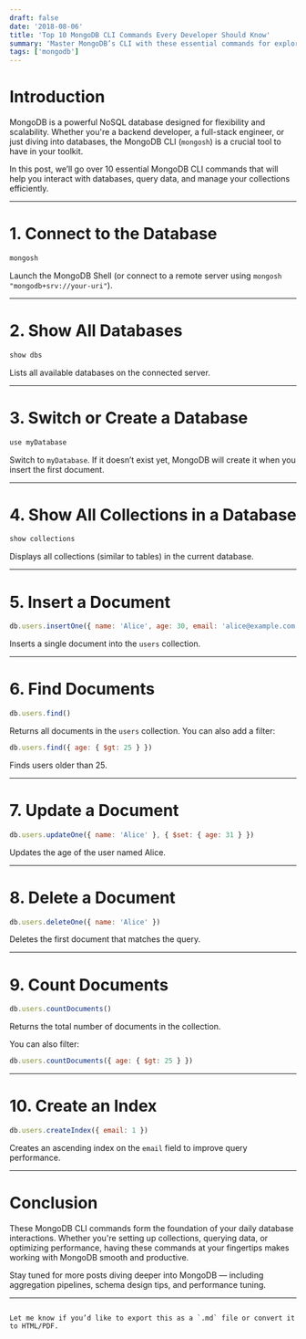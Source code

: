 ```yaml
---
draft: false
date: '2018-08-06'
title: 'Top 10 MongoDB CLI Commands Every Developer Should Know'
summary: 'Master MongoDB’s CLI with these essential commands for exploring databases, managing collections, and running queries like a pro.'
tags: ['mongodb']
---
```


# Introduction

MongoDB is a powerful NoSQL database designed for flexibility and scalability. Whether you're a backend developer, a full-stack engineer, or just diving into databases, the MongoDB CLI (`mongosh`) is a crucial tool to have in your toolkit.

In this post, we’ll go over 10 essential MongoDB CLI commands that will help you interact with databases, query data, and manage your collections efficiently.

---

# 1. Connect to the Database

```sh
mongosh
```

Launch the MongoDB Shell (or connect to a remote server using `mongosh "mongodb+srv://your-uri"`).

---

# 2. Show All Databases

```js
show dbs
```

Lists all available databases on the connected server.

---

# 3. Switch or Create a Database

```js
use myDatabase
```

Switch to `myDatabase`. If it doesn’t exist yet, MongoDB will create it when you insert the first document.

---

# 4. Show All Collections in a Database

```js
show collections
```

Displays all collections (similar to tables) in the current database.

---

# 5. Insert a Document

```js
db.users.insertOne({ name: 'Alice', age: 30, email: 'alice@example.com' })
```

Inserts a single document into the `users` collection.

---

# 6. Find Documents

```js
db.users.find()
```

Returns all documents in the `users` collection. You can also add a filter:

```js
db.users.find({ age: { $gt: 25 } })
```

Finds users older than 25.

---

# 7. Update a Document

```js
db.users.updateOne({ name: 'Alice' }, { $set: { age: 31 } })
```

Updates the age of the user named Alice.

---

# 8. Delete a Document

```js
db.users.deleteOne({ name: 'Alice' })
```

Deletes the first document that matches the query.

---

# 9. Count Documents

```js
db.users.countDocuments()
```

Returns the total number of documents in the collection.

You can also filter:

```js
db.users.countDocuments({ age: { $gt: 25 } })
```

---

# 10. Create an Index

```js
db.users.createIndex({ email: 1 })
```

Creates an ascending index on the `email` field to improve query performance.

---

# Conclusion

These MongoDB CLI commands form the foundation of your daily database interactions. Whether you're setting up collections, querying data, or optimizing performance, having these commands at your fingertips makes working with MongoDB smooth and productive.

Stay tuned for more posts diving deeper into MongoDB — including aggregation pipelines, schema design tips, and performance tuning.

---

```

Let me know if you’d like to export this as a `.md` file or convert it to HTML/PDF.
```
